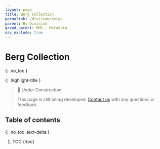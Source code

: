 ```yaml
---
layout: page
title: Berg Collection
permalink: /division/berg/
parent: By Division
grand_parent: MMS › Metadata
nav_exclude: true
---
```


# Berg Collection
{: .no_toc }

{: .highlight-title }
> 🚧 Under Construction
>
> This page is still being developed. [Contact us](/metadata-documentation/contact/) with any questions or feedback.

## Table of contents
{: .no_toc .text-delta }

1. TOC
{:toc}